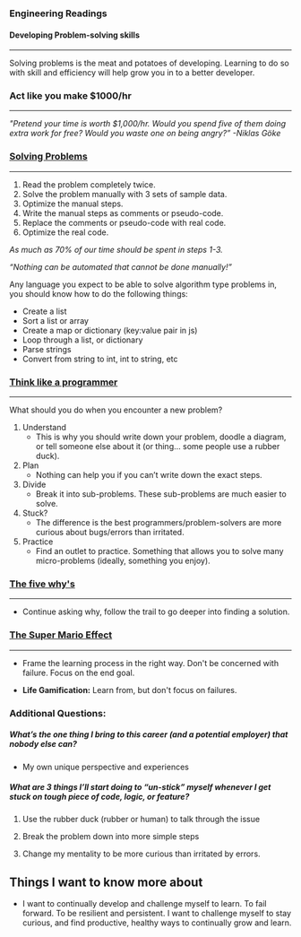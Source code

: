 ### Engineering Readings
#### Developing Problem-solving skills
____

Solving problems is the meat and potatoes of developing. Learning to do so with skill and efficiency will help grow you in to a better developer. 

### Act like you make $1000/hr
___

*"Pretend your time is worth $1,000/hr. Would you spend five of them doing extra work for free? Would you waste one on being angry?” -Niklas Göke*



### [Solving Problems](https://simpleprogrammer.com/solving-problems-breaking-it-down/)
___

1. Read the problem completely twice.
2. Solve the problem manually with 3 sets of sample data.
3. Optimize the manual steps.
4. Write the manual steps as comments or pseudo-code.
5. Replace the comments or pseudo-code with real code.
6. Optimize the real code.

*As much as 70% of our time should be spent in steps 1-3.*

*“Nothing can be automated that cannot be done manually!”*

 Any language you expect to be able to solve algorithm type problems in, you should know how to do the following things:

* Create a list
* Sort a list or array
* Create a map or dictionary (key:value pair in js)
* Loop through a list, or dictionary
* Parse strings
* Convert from string to int, int to string, etc


### [Think like a programmer](https://www.freecodecamp.org/news/how-to-think-like-a-programmer-lessons-in-problem-solving-d1d8bf1de7d2)
___


What should you do when you encounter a new problem?

1. Understand
    * This is why you should write down your problem, doodle a diagram, or tell someone else about it (or thing… some people use a rubber duck).
2. Plan
    * Nothing can help you if you can’t write down the exact steps.
3. Divide
    * Break it into sub-problems. These sub-problems are much easier to solve.
4. Stuck?
    * The difference is the best programmers/problem-solvers are more curious about bugs/errors than irritated.
5. Practice
    * Find an outlet to practice. Something that allows you to solve many micro-problems (ideally, something you enjoy).

### [The five why's](https://www.mindtools.com/a3mi00v/5-whys)
___

* Continue asking why, follow the trail to go deeper into finding a solution. 

### [The Super Mario Effect](https://www.youtube.com/watch?v=9vJRopau0g0)
____

* Frame the learning process in the right way. Don't be concerned with failure. Focus on the end goal.

* **Life Gamification:** Learn from, but don't focus on failures.

### Additional Questions:

##### What’s the one thing I bring to this career (and a potential employer) that nobody else can?

* My own unique perspective and experiences

##### What are 3 things I’ll start doing to “un-stick” myself whenever I get stuck on tough piece of code, logic, or feature?

1. Use the rubber duck (rubber or human) to talk through the issue

2. Break the problem down into more simple steps

3. Change my mentality to be more curious than irritated by errors.

## Things I want to know more about

* I want to continually develop and challenge myself to learn. To fail forward. To be resilient and persistent. I want to challenge myself to stay curious, and find productive, healthy ways to continually grow and learn. 